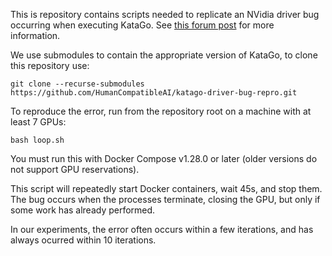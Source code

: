 This is repository contains scripts needed to replicate an NVidia driver bug occurring when executing KataGo. See [this forum post](https://forums.developer.nvidia.com/t/kernel-oops-null-pointer-dereference-when-closing-cuda-application-katago/211270/3) for more information.

We use submodules to contain the appropriate version of KataGo, to clone this repository use:
```
git clone --recurse-submodules https://github.com/HumanCompatibleAI/katago-driver-bug-repro.git
```

To reproduce the error, run from the repository root on a machine with at least 7 GPUs:
```
bash loop.sh
```

You must run this with Docker Compose v1.28.0 or later (older versions do not support GPU reservations).

This script will repeatedly start Docker containers, wait 45s, and stop them. The bug occurs when the processes terminate, closing the GPU, but only if some work has already performed.

In our experiments, the error often occurs within a few iterations, and has always ocurred within 10 iterations.
